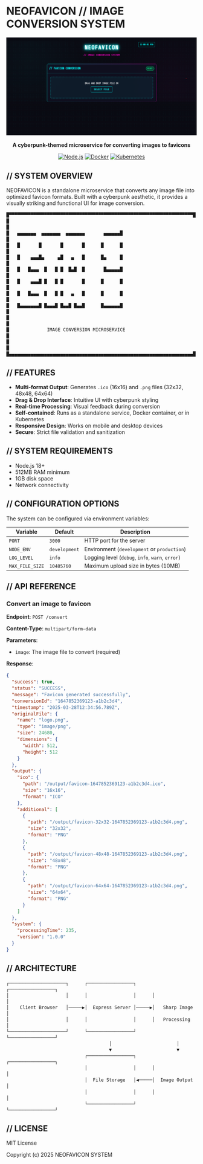# NEOFAVICON // IMAGE CONVERSION SYSTEM

<div align="center">
  
![NEOFAVICON](./neo_preview.png)

**A cyberpunk-themed microservice for converting images to favicons**

[![Node.js](https://img.shields.io/badge/NODE.JS-18+-1cd67a.svg?style=for-the-badge&logo=node.js&logoColor=white&labelColor=101010)](https://nodejs.org)
[![Docker](https://img.shields.io/badge/DOCKER-READY-2496ED.svg?style=for-the-badge&logo=docker&logoColor=white&labelColor=101010)](https://docker.com)
[![Kubernetes](https://img.shields.io/badge/K8S-DEPLOYED-326CE5.svg?style=for-the-badge&logo=kubernetes&logoColor=white&labelColor=101010)](https://kubernetes.io)

</div>

## // SYSTEM OVERVIEW

NEOFAVICON is a standalone microservice that converts any image file into optimized favicon formats. Built with a cyberpunk aesthetic, it provides a visually striking and functional UI for image conversion.

```
█▀▀▀▀▀▀▀▀▀▀▀▀▀▀▀▀▀▀▀▀▀▀▀▀▀▀▀▀▀▀▀▀▀▀▀▀▀▀▀▀▀▀▀▀▀▀▀▀▀▀▀▀▀▀▀▀▀▀▀▀▀▀▀▀▀▀▀▀█
█                                                                      █
█   ▄▄▄▄▄▄▄  ▄▄▄▄▄▄▄  ▄▄▄▄▄▄▄       ▄▄▄▄▄▄█                           █
█   █       █       █       █      █      █                           █
█   █    ▄▄▄█▄     ▄█   ▄   █      █▄     █                           █
█   █   █▄▄▄  █   █ █  █▄█  █       █▄▄▄▄▄█                           █
█   █    ▄▄▄█ █   █ █       █      █      █                           █
█   █   █▄▄▄  █   █ █   ▄   █      █      █                           █
█   █▄▄▄▄▄▄▄█ █▄▄▄█ █▄▄█ █▄▄█      █▄▄▄▄▄▄█                           █
█                                                                      █
█              IMAGE CONVERSION MICROSERVICE                           █
█                                                                      █
█▄▄▄▄▄▄▄▄▄▄▄▄▄▄▄▄▄▄▄▄▄▄▄▄▄▄▄▄▄▄▄▄▄▄▄▄▄▄▄▄▄▄▄▄▄▄▄▄▄▄▄▄▄▄▄▄▄▄▄▄▄▄▄▄▄▄▄▄█
```

## // FEATURES

- **Multi-format Output**: Generates `.ico` (16x16) and `.png` files (32x32, 48x48, 64x64)
- **Drag & Drop Interface**: Intuitive UI with cyberpunk styling
- **Real-time Processing**: Visual feedback during conversion
- **Self-contained**: Runs as a standalone service, Docker container, or in Kubernetes
- **Responsive Design**: Works on mobile and desktop devices
- **Secure**: Strict file validation and sanitization

## // SYSTEM REQUIREMENTS

- Node.js 18+
- 512MB RAM minimum
- 1GB disk space
- Network connectivity

## // CONFIGURATION OPTIONS

The system can be configured via environment variables:

| Variable | Default | Description |
|----------|---------|-------------|
| `PORT` | `3000` | HTTP port for the server |
| `NODE_ENV` | `development` | Environment (`development` or `production`) |
| `LOG_LEVEL` | `info` | Logging level (`debug`, `info`, `warn`, `error`) |
| `MAX_FILE_SIZE` | `10485760` | Maximum upload size in bytes (10MB) |

## // API REFERENCE

### Convert an image to favicon

**Endpoint**: `POST /convert`

**Content-Type**: `multipart/form-data`

**Parameters**:
- `image`: The image file to convert (required)

**Response**:
```json
{
  "success": true,
  "status": "SUCCESS",
  "message": "Favicon generated successfully",
  "conversionId": "1647852369123-a1b2c3d4",
  "timestamp": "2025-03-28T12:34:56.789Z",
  "originalFile": {
    "name": "logo.png",
    "type": "image/png",
    "size": 24680,
    "dimensions": {
      "width": 512,
      "height": 512
    }
  },
  "output": {
    "ico": {
      "path": "/output/favicon-1647852369123-a1b2c3d4.ico",
      "size": "16x16",
      "format": "ICO"
    },
    "additional": [
      {
        "path": "/output/favicon-32x32-1647852369123-a1b2c3d4.png",
        "size": "32x32",
        "format": "PNG"
      },
      {
        "path": "/output/favicon-48x48-1647852369123-a1b2c3d4.png",
        "size": "48x48",
        "format": "PNG"
      },
      {
        "path": "/output/favicon-64x64-1647852369123-a1b2c3d4.png",
        "size": "64x64",
        "format": "PNG"
      }
    ]
  },
  "system": {
    "processingTime": 235,
    "version": "1.0.0"
  }
}
```


## // ARCHITECTURE

```
┌─────────────────────┐      ┌─────────────────┐      ┌─────────────────┐
│                     │      │                 │      │                 │
│    Client Browser   │─────▶│  Express Server │─────▶│   Sharp Image   │
│                     │      │                 │      │   Processing    │
└─────────────────────┘      └─────────────────┘      └─────────────────┘
                                      │                        │
                                      ▼                        ▼
                             ┌─────────────────┐      ┌─────────────────┐
                             │                 │      │                 │
                             │  File Storage   │◀─────│  Image Output   │
                             │                 │      │                 │
                             └─────────────────┘      └─────────────────┘
```

## // LICENSE

MIT License

Copyright (c) 2025 NEOFAVICON SYSTEM